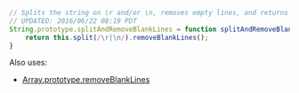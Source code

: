 
```js
// Splits the string on \r and/or \n, removes empty lines, and returns the result/
// UPDATED: 2016/06/22 08:19 PDT
String.prototype.splitAndRemoveBlankLines = function splitAndRemoveBlankLines() {
	return this.split(/\r|\n/).removeBlankLines();
}
```

Also uses:
* [Array.prototype.removeBlankLines](JXA%2FPrototypes%20and%20Misc%2FArray.prototype.removeBlankLines.md)